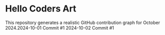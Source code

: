 # Hello Coders Art

This repository generates a realistic GitHub contribution graph for October 2024.2024-10-01 Commit #1
2024-10-02 Commit #1

